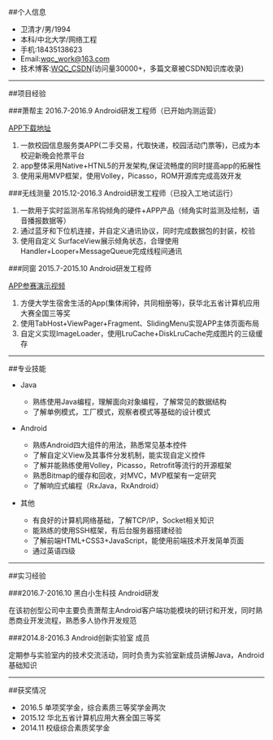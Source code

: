 ##个人信息

- 卫清才/男/1994
- 本科/中北大学/网络工程
- 手机:18435138623
- Email:wqc_work@163.com
- 技术博客:[WQC_CSDN](http://blog.csdn.net/wqc_csdn)(访问量30000+，多篇文章被CSDN知识库收录)

---

##项目经验

###萧帮主 2016.7-2016.9 Android研发工程师（已开始内测运营）

[APP下载地址](http://fir.im/xbz)

1. 一款校园信息服务类APP(二手交易，代取快递，校园活动门票等)，已成为本校迎新晚会抢票平台
2. app整体采用Native+HTNL5的开发架构,保证流畅度的同时提高app的拓展性
3. 使用采用MVP框架，使用Volley，Picasso，ROM开源库完成高效开发

###无线测量 2015.12-2016.3 Android研发工程师（已投入工地试运行）

1. 一款用于实时监测吊车吊钩倾角的硬件+APP产品（倾角实时监测及绘制，语音播报数据等）
2. 通过蓝牙和下位机连接，并自定义通讯协议，同时完成数据包的封装，校验
3. 使用自定义 SurfaceView展示倾角状态，合理使用Handler+Looper+MessageQueue完成线程间通讯

###同窗 2015.7-2015.10 Android研发工程师

[APP参赛演示视频](http://v.youku.com/v_show/id_XMTM2MDQwMzc2OA==.html?from=s1.8-1-1.2&spm=a2h0k.8191407.0.0)

1. 方便大学生宿舍生活的App(集体闹钟，共同相册等)，获华北五省计算机应用大赛全国三等奖
2. 使用TabHost+ViewPager+Fragment、SlidingMenu实现APP主体页面布局
3. 自定义实现ImageLoader，使用LruCache+DiskLruCache完成图片的三级缓存

---

##专业技能

- Java
  - 熟练使用Java编程，理解面向对象编程，了解常见的数据结构
  - 了解单例模式，工厂模式，观察者模式等基础的设计模式

- Android
  - 熟练Android四大组件的用法，熟悉常见基本控件
  - 了解自定义View及其事件分发机制，能实现自定义控件
  - 了解并能熟练使用Volley，Picasso，Retrofit等流行的开源框架
  - 熟悉Bitmap的缓存和回收，对MVC，MVP框架有一定研究
  - 了解响应式编程（RxJava，RxAndroid）
- 其他
  - 有良好的计算机网络基础，了解TCP/IP，Socket相关知识
  - 能熟练的使用SSH框架，有后台服务器搭建经验
  - 了解前端HTML+CSS3+JavaScript，能使用前端技术开发简单页面
  - 通过英语四级

---



##实习经验

###2016.7-2016.10 黑白小生科技 Android研发

在该初创型公司中主要负责萧帮主Android客户端功能模块的研讨和开发，同时熟悉商业开发流程，熟悉多人协作开发规范

###2014.8-2016.3 Android创新实验室 成员

定期参与实验室内的技术交流活动，同时负责为实验室新成员讲解Java，Android基础知识

---

##获奖情况

- 2016.5 单项奖学金，综合素质三等奖学金两次
- 2015.12 华北五省计算机应用大赛全国三等奖
- 2014.11 校级综合素质奖学金
